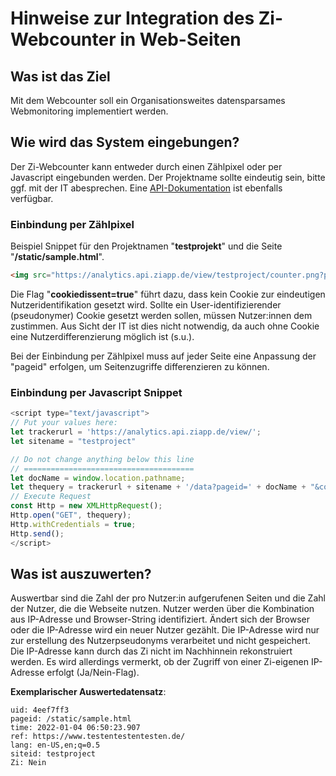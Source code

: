 # Hinweise zur Integration des Zi-Webcounter in Web-Seiten

## Was ist das Ziel

Mit dem Webcounter soll ein Organisationsweites datensparsames Webmonitoring implementiert werden.

## Wie wird das System eingebungen?

Der Zi-Webcounter kann entweder durch einen Zählpixel oder per Javascript eingebunden werden. Der Projektname sollte eindeutig sein, bitte ggf. mit der IT abesprechen. Eine [API-Dokumentation](https://analytics.api.ziapp.de/docs) ist ebenfalls verfügbar.

### Einbindung per Zählpixel

Beispiel Snippet für den Projektnamen "**testprojekt**" und die Seite "**/static/sample.html**". 

```html
<img src="https://analytics.api.ziapp.de/view/testproject/counter.png?pageid=/static/sample.html&cookiedissent=true" style="border:0" alt="">
```

Die Flag "**cookiedissent=true**" führt dazu, dass kein Cookie zur eindeutigen Nutzeridentifikation gesetzt wird. Sollte ein User-identifizierender 
(pseudonymer) Cookie gesetzt werden sollen, müssen Nutzer:innen dem zustimmen. Aus Sicht der IT ist dies nicht notwendig, da auch ohne Cookie eine Nutzerdifferenzierung möglich ist (s.u.).

Bei der Einbindung per Zählpixel muss auf jeder Seite eine Anpassung der "pageid" erfolgen, um Seitenzugriffe differenzieren zu können.

### Einbindung per Javascript Snippet

```javascript
<script type="text/javascript">
// Put your values here:
let trackerurl = 'https://analytics.api.ziapp.de/view/';
let sitename = "testproject"

// Do not change anything below this line
// ======================================
let docName = window.location.pathname;
let thequery = trackerurl + sitename + '/data?pageid=' + docName + "&cookiedissent=true";
// Execute Request 
const Http = new XMLHttpRequest();
Http.open("GET", thequery);
Http.withCredentials = true;
Http.send();
</script>
```

## Was ist auszuwerten?

Auswertbar sind die Zahl der pro Nutzer:in aufgerufenen Seiten und die Zahl der Nutzer, die die Webseite nutzen. Nutzer werden über die Kombination aus IP-Adresse und Browser-String identifiziert. 
Ändert sich der Browser oder die IP-Adresse wird ein neuer Nutzer gezählt. Die IP-Adresse wird nur zur erstellung des Nutzerpseudonyms verarbeitet und nicht gespeichert. Die IP-Adresse kann durch das Zi nicht im Nachhinnein rekonstruiert werden. 
Es wird allerdings vermerkt, ob der Zugriff von einer Zi-eigenen IP-Adresse erfolgt (Ja/Nein-Flag).

**Exemplarischer Auswertedatensatz**:
```
uid: 4eef7ff3
pageid: /static/sample.html
time: 2022-01-04 06:50:23.907
ref: https://www.testentestentesten.de/
lang: en-US,en;q=0.5
siteid: testproject
Zi: Nein
```


